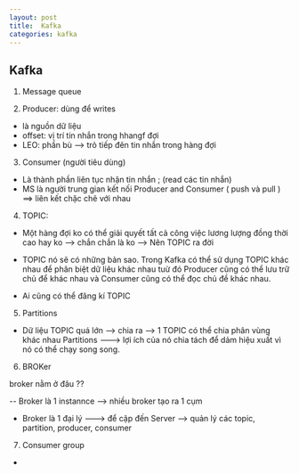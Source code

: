 ```yaml
---
layout: post
title:  Kafka
categories: kafka
---
```



## Kafka

1. Message queue

2. Producer: dùng để writes

- là nguồn dữ liệu 
- offset: vị trí tin nhắn trong hhangf đợi
- LEO: phần bù --> trỏ tiếp đên tin nhắn trong hàng đợi

3. Consumer (người tiêu dùng)

- Là thành phần liên tục nhận tin nhắn ; (read các tin nhắn)
- MS là người trung gian kết nối Producer and Consumer ( push và pull )
==> liên kết chặc chẽ với nhau

4. TOPIC: 

- Một hàng đợi ko có thể giải quyết tất cả công việc lương lượng đồng thời cao hay ko --> chắn chắn là ko --> Nên TOPIC ra đời

- TOPIC nó sẽ có những bản sao. Trong Kafka có thể sử dụng TOPIC khác nhau để phân biệt dữ liệu khác nhau tuừ đó Producer cũng có thể lưu trữ chủ để khác nhau và Consumer cũng có thể đọc chủ đề khác nhau.

- Ai cũng có thể đăng kí TOPIC

5. Partitions

- Dữ liệu TOPIC quá lớn --> chia ra --> 1 TOPIC có thể chia phân vùng khác nhau Partitions ---> lợi ích của nó chia tách để dảm hiệu xuất vì nó có thể chạy song song. 

6. BROKer

broker nằm ở đâu ??

-- Broker là 1 instannce --> nhiều broker tạo ra 1 cụm 

- Broker là 1 đại lý ---> để cập đến Server --> quản lý các topic, partition, producer, consumer

7. Consumer group

- 